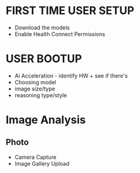 # FIRST TIME USER SETUP
* Download the models
* Enable Health Connect Permissions

# USER BOOTUP
* Ai Acceleration - identify HW + see if there's
* Choosing model
* image size/type
* reasoning type/style

# Image Analysis

## Photo
* Camera Capture
* Image Gallery Upload




